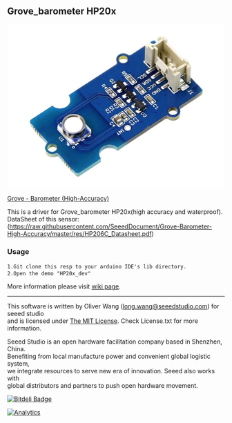 Grove_barometer HP20x
------------
![](https://raw.githubusercontent.com/SeeedDocument/Grove-Barometer-High-Accuracy/master/img/Grove-Barometer-High-Accuracy.jpg)

[Grove - Barometer (High-Accuracy)](https://www.seeedstudio.com/Grove-Barometer-%28High-Accuracy%29-p-1865.html)


  This is a driver for Grove_barometer HP20x(high accuracy and waterproof).
  DataSheet of this sensor:(https://raw.githubusercontent.com/SeeedDocument/Grove-Barometer-High-Accuracy/master/res/HP206C_Datasheet.pdf)

### Usage
    1.Git clone this resp to your arduino IDE's lib directory.
	2.Open the demo "HP20x_dev"

More information please visit [wiki page](http://wiki.seeedstudio.com/Grove-Barometer-High-Accuracy/).

----

This software is written by Oliver Wang (long.wang@seeedstudio.com) for seeed studio<br>
and is licensed under [The MIT License](http://opensource.org/licenses/mit-license.php). Check License.txt for more information.<br>


Seeed Studio is an open hardware facilitation company based in Shenzhen, China. <br>
Benefiting from local manufacture power and convenient global logistic system, <br>
we integrate resources to serve new era of innovation. Seeed also works with <br>
global distributors and partners to push open hardware movement.<br>

[![Bitdeli Badge](https://d2weczhvl823v0.cloudfront.net/Seeed-Studio/mesh_bee/trend.png)](https://bitdeli.com/free "Bitdeli Badge")

[![Analytics](https://ga-beacon.appspot.com/UA-46589105-3/Mesh_Bee)](https://github.com/igrigorik/ga-beacon)

